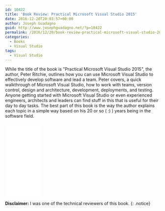 ```yaml
---
id: 10422
title: 'Book Review: Practical Microsoft Visual Studio 2015'
date: 2016-12-20T20:03:57+00:00
author: Joseph Guadagno
guid: http://www.josephguadagno.net/?p=10422
permalink: /2016/12/20/book-review-practical-microsoft-visual-studio-2015/
categories:
  - Books
  - Visual Studio
tags:
  - Visual Studio
---
```

While the title of the book is "Practical Microsoft Visual Studio 2015", the author, Peter Ritchie, outlines how you can use Microsoft Visual Studio to effectively develop software and lead a team. Peter covers, a quick walkthrough of Microsoft Visual Studio, how to work with teams, version control, design and architecture, development, deployments, and testing. Anyone getting started with Microsoft Visual Studio or even experienced engineers, architects and leaders can find stuff in this that is useful for their day to day tasks. The best part of this book is the way the author explains each topic in a simple way based on his 20 or so ( :) ) years being in the software field.

<iframe style="width: 120px; height: 240px;" src="//ws-na.amazon-adsystem.com/widgets/q?ServiceVersion=20070822&amp;OneJS=1&amp;Operation=GetAdHtml&amp;MarketPlace=US&amp;source=ss&amp;ref=as_ss_li_til&amp;ad_type=product_link&amp;tracking_id=josephguadagno-20&amp;marketplace=amazon&amp;region=US&amp;placement=1484223128&amp;asins=1484223128&amp;linkId=15ca6cae334f7e2143adb8fa8c789771&amp;show_border=true&amp;link_opens_in_new_window=true" width="300" height="150" frameborder="0" marginwidth="0" marginheight="0" scrolling="no"></iframe>

**Disclaimer:** I was one of the technical reviewers of this book.
{: .notice}